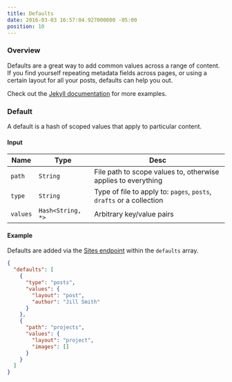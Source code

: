 ```yaml
---
title: Defaults
date: 2016-03-03 16:57:04.927000000 -05:00
position: 10
---
```


### Overview

Defaults are a great way to add common values across a range of content. If you find yourself repeating metadata fields across pages, or using a certain layout for all your posts, defaults can help you out.

Check out the [Jekyll documentation](https://jekyllrb.com/docs/configuration/#front-matter-defaults) for more examples.

### Default

A default is a hash of scoped values that apply to particular content.

#### Input

| Name | Type | Desc |
|------|------|------|
| `path` | `String` | File path to scope values to, otherwise applies to everything |
| `type` | `String` | Type of file to apply to: `pages`, `posts`, `drafts` or a collection |
| `values` | `Hash<String, *>` | Arbitrary key/value pairs |

#### Example

Defaults are added via the [Sites endpoint](/api/sites) within the `defaults` array.

~~~ json
{
  "defaults": [
    {
      "type": "posts",
      "values": {
        "layout": "post",
        "author": "Jill Smith"
      }
    },
    {
      "path": "projects",
      "values": {
        "layout": "project",
        "images": []
      }
    }
  ]
}
~~~
